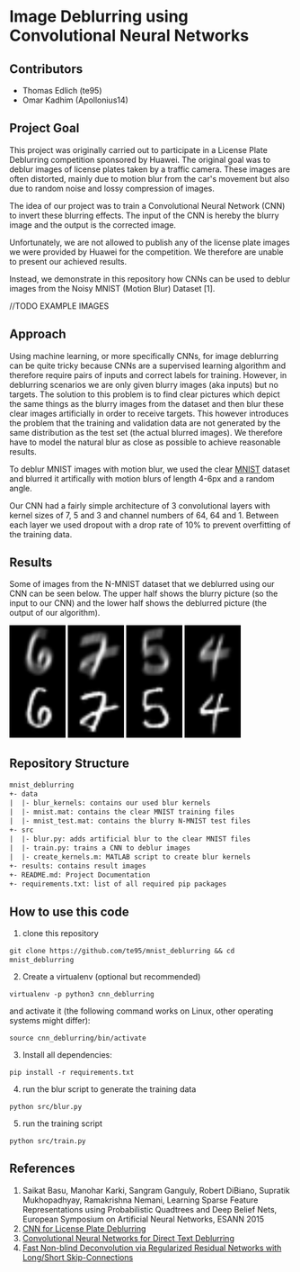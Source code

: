# Image Deblurring using Convolutional Neural Networks

## Contributors
* Thomas Edlich (te95)
* Omar Kadhim (Apollonius14)

## Project Goal
This project was originally carried out to participate in a License Plate Deblurring competition sponsored by Huawei. The original goal was to deblur images of license plates taken by a traffic camera. These images are often distorted, mainly due to motion blur from the car's movement but also due to random noise and lossy compression of images.

The idea of our project was to train a Convolutional Neural Network (CNN) to invert these blurring effects. The input of the CNN is hereby the blurry image and the output is the corrected image. 

Unfortunately, we are not allowed to publish any of the license plate images we were provided by Huawei for the competition. We therefore are unable to present our achieved results.

Instead, we demonstrate in this repository how CNNs can be used to deblur images from the Noisy MNIST (Motion Blur) Dataset [1].

//TODO EXAMPLE IMAGES

## Approach

Using machine learning, or more specifically CNNs, for image deblurring can be quite tricky because CNNs are a supervised learning algorithm and therefore require pairs of inputs and correct labels for training. However, in deblurring scenarios we are only given blurry images (aka inputs) but no targets. The solution to this problem is to find clear pictures which depict the same things as the blurry images from the dataset and then blur these clear images artificially in order to receive targets. This however introduces the problem that the training and validation data are not generated by the same distribution as the test set (the actual blurred images). We therefore have to model the natural blur as close as possible to achieve reasonable results. 

To deblur MNIST images with motion blur, we used the clear [MNIST](http://yann.lecun.com/exdb/mnist/) dataset and blurred it artifically with motion blurs of length 4-6px and a random angle. 

Our CNN had a fairly simple architecture of 3 convolutional layers with kernel sizes of 7, 5 and 3 and channel numbers of 64, 64 and 1. Between each layer we used dropout with a drop rate of 10% to prevent overfitting of the training data.

## Results
Some of images from the N-MNIST dataset that we deblurred using our CNN can be seen below. The upper half shows the blurry picture (so the input to our CNN) and the lower half shows the deblurred picture (the output of our algorithm).

<img src="results/img_00004.png" width="100">
<img src="results/img_00006.png" width="100">
<img src="results/img_00009.png" width="100">
<img src="results/img_00014.png" width="100">

## Repository Structure
```
mnist_deblurring
+- data
|  |- blur_kernels: contains our used blur kernels
|  |- mnist.mat: contains the clear MNIST training files
|  |- mnist_test.mat: contains the blurry N-MNIST test files
+- src
|  |- blur.py: adds artificial blur to the clear MNIST files 
|  |- train.py: trains a CNN to deblur images
|  |- create_kernels.m: MATLAB script to create blur kernels
+- results: contains result images
+- README.md: Project Documentation
+- requirements.txt: list of all required pip packages
```

## How to use this code
1. clone this repository
```
git clone https://github.com/te95/mnist_deblurring && cd mnist_deblurring
```
2. Create a virtualenv (optional but recommended)
```
virtualenv -p python3 cnn_deblurring
```
and activate it (the following command works on Linux, other operating systems might differ):
```
source cnn_deblurring/bin/activate
```
3. Install all dependencies:
```
pip install -r requirements.txt
```
4. run the blur script to generate the training data
```
python src/blur.py
```
5. run the training script
```
python src/train.py
```

## References
1. Saikat Basu, Manohar Karki, Sangram Ganguly, Robert DiBiano, Supratik Mukhopadhyay, Ramakrishna Nemani, Learning Sparse Feature Representations using Probabilistic Quadtrees and Deep Belief Nets, European Symposium on Artificial Neural Networks, ESANN 2015
2. [CNN for License Plate Deblurring](https://arxiv.org/pdf/1602.07873.pdf)
3. [Convolutional Neural Networks for Direct Text Deblurring](http://www.fit.vutbr.cz/research/pubs/index.php.en?file=%2Fpub%2F10922%2Fhradis15CNNdeblurring.pdf&id=10922)
4. [Fast Non-blind Deconvolution via Regularized Residual Networks with Long/Short Skip-Connections](http://cg.postech.ac.kr/papers/skipConnect.pdf)
